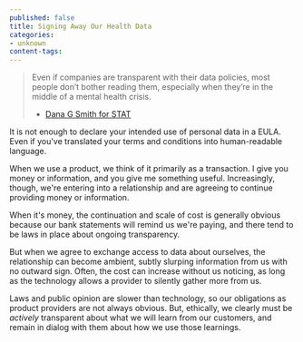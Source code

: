 ```yaml
---
published: false
title: Signing Away Our Health Data
categories:
- unknown
content-tags:
---
```


> Even if companies are transparent with their data policies, most people don’t bother reading them, especially when they’re in the middle of a mental health crisis.
> - [Dana G Smith for STAT](https://www.statnews.com/2019/09/20/mental-health-apps-capture-sensitive-data/)

It is not enough to declare your intended use of personal data in a EULA. Even if you've translated your terms and conditions into human-readable language.

When we use a product, we think of it primarily as a transaction. I give you money or information, and you give me something useful. Increasingly, though, we're entering into a relationship and are agreeing to continue providing money or information.

When it's money, the continuation and scale of cost is generally obvious because our bank statements will remind us we're paying, and there tend to be laws in place about ongoing transparency.

But when we agree to exchange access to data about ourselves, the relationship can become ambient, subtly slurping information from us with no outward sign. Often, the cost can increase without us noticing, as long as the technology allows a provider to silently gather more from us.

Laws and public opinion are slower than technology, so our obligations as product providers are not always obvious. But, ethically, we clearly must be *actively* transparent about what we will learn from our customers, and remain in dialog with them about how we use those learnings.